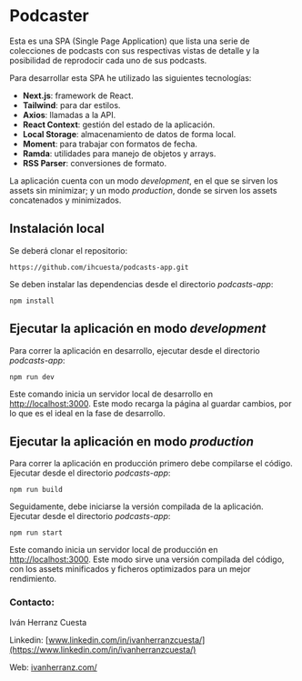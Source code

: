 # Podcaster

Esta es una SPA (Single Page Application) que lista una serie de colecciones de podcasts con sus respectivas vistas de detalle y la posibilidad de reprodocir cada uno de sus podcasts.

Para desarrollar esta SPA he utilizado las siguientes tecnologías:

- **Next.js**: framework de React.
- **Tailwind**: para dar estilos.
- **Axios**: llamadas a la API.
- **React Context**: gestión del estado de la aplicación.
- **Local Storage**: almacenamiento de datos de forma local.
- **Moment**: para trabajar con formatos de fecha.
- **Ramda**: utilidades para manejo de objetos y arrays.
- **RSS Parser**: conversiones de formato.

La aplicación cuenta con un modo _development_, en el que se sirven los assets sin minimizar; y un modo _production_, donde se sirven los assets concatenados y minimizados.

## Instalación local

Se deberá clonar el repositorio:

```
https://github.com/ihcuesta/podcasts-app.git
```

Se deben instalar las dependencias desde el directorio _podcasts-app_:

```
npm install
```

## Ejecutar la aplicación en modo _development_

Para correr la aplicación en desarrollo, ejecutar desde el directorio _podcasts-app_:

```
npm run dev
```

Este comando inicia un servidor local de desarrollo en [http://localhost:3000](http://localhost:3000). Este modo recarga la página al guardar cambios, por lo que es el ideal en la fase de desarrollo.

## Ejecutar la aplicación en modo _production_

Para correr la aplicación en producción primero debe compilarse el código. Ejecutar desde el directorio _podcasts-app_:

```
npm run build
```

Seguidamente, debe iniciarse la versión compilada de la aplicación. Ejecutar desde el directorio _podcasts-app_:

```
npm run start
```

Este comando inicia un servidor local de producción en [http://localhost:3000](http://localhost:3000). Este modo sirve una versión compilada del código, con los assets minificados y ficheros optimizados para un mejor rendimiento.

### Contacto:

Iván Herranz Cuesta

Linkedin: [www.linkedin.com/in/ivanherranzcuesta/](https://www.linkedin.com/in/ivanherranzcuesta/)

Web: [ivanherranz.com/](https://ivanherranz.com/)
